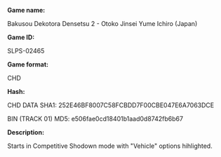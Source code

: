 **Game name:**

Bakusou Dekotora Densetsu 2 - Otoko Jinsei Yume Ichiro (Japan)

**Game ID:**

SLPS-02465

**Game format:**

CHD

**Hash:**

CHD DATA SHA1: 252E46BF8007C58FCBDD7F00CBE047E6A7063DCE

BIN (TRACK 01) MD5: e506fae0cd18401b1aad0d8742fb6b67

**Description:**

Starts in Competitive Shodown mode with "Vehicle" options hihlighted.